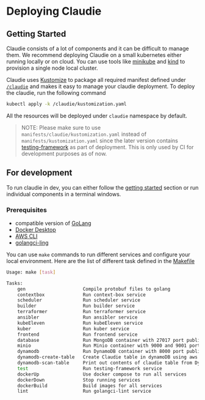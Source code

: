 # Deploying Claudie

## Getting Started
Claudie consists of a lot of components and it can be difficult to manage them. We recommend deploying Claudie on a small kubernetes either running locally or on cloud. You can use tools like [minikube](https://minikube.sigs.k8s.io/docs/start/) and [kind](https://kind.sigs.k8s.io/docs/user/quick-start/#installation) to provision a single node local cluster. 

Claudie uses [Kustomize](https://kustomize.io/) to package all required manifest defined under [`/claudie`](claudie/kustomization.yaml) and makes it easy to manage your claudie deployment. To deploy the claudie, run the following command
```bash
kubectl apply -k /claudie/kustomization.yaml
```
All the resources will be deployed under `claudie` namespace by default. 

> NOTE: Please make sure to use `manifests/claudie/kustomization.yaml` instead of `manifests/kustomization.yaml` since the later version contains [testing-framework](testing-framework/kustomization.yaml) as part of deployment. This is only used by CI for development purposes as of now.

## For development 
To run claudie in dev, you can either follow the [getting started](#getting-started) section or run individual components in a terminal windows.

### Prerequisites 
- compatible version of [GoLang](https://go.dev/)
- [Docker Desktop](https://www.docker.com/products/docker-desktop/)
- [AWS CLI](https://aws.amazon.com/cli/)
- [golangci-ling](https://golangci-lint.run/usage/install/#local-installation) 

You can use `make` commands to run different services and configure your local environment. Here are the list of different task defined in the [Makefile](../Makefile)

```bash
Usage: make [task]

Tasks:
    gen                     Compile protobuf files to golang
    contextbox              Run context-box service 
    scheduler               Run scheduler service
    builder                 Run builder service
    terraformer             Run terraformer service
    ansibler                Run ansibler service
    kubeEleven              Run kubeEleven service
    kuber                   Run kuber service
    frontend                Run frontend service
    database                Run MongoDB container with 27017 port published
    minio                   Run Minio container with 9000 and 9001 ports published.
    dynamodb                Run DynamoDB container with 8000 port publish
    dynamodb-create-table   Create Claudie table in dynamoDB using aws cli
    dynamodb-scan-table     Print out contents of claudie table from DynamoDB using aws cli
    test                    Run testing-framework service
    dockerUp                Use docker compose to run all services
    dockerDown              Stop running services           
    dockerBuild             Build images for all services
    lint                    Run golangci-lint service
     
```